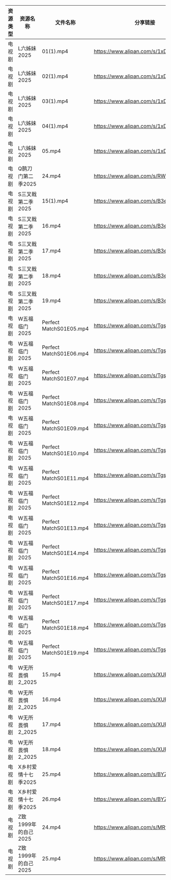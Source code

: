 | 资源类型 | 资源名称           | 文件名称                    | 分享链接                                 | 更新时间                |
| ---- | -------------- | ----------------------- | ------------------------------------ | ------------------- |
| 电视剧  | L六姊妹2025       | 01(1).mp4               | https://www.alipan.com/s/1xDzboeXGWy | 2025-02-04 22:06:02 |
| 电视剧  | L六姊妹2025       | 02(1).mp4               | https://www.alipan.com/s/1xDzboeXGWy | 2025-02-04 22:06:02 |
| 电视剧  | L六姊妹2025       | 03(1).mp4               | https://www.alipan.com/s/1xDzboeXGWy | 2025-02-04 22:06:02 |
| 电视剧  | L六姊妹2025       | 04(1).mp4               | https://www.alipan.com/s/1xDzboeXGWy | 2025-02-04 22:06:01 |
| 电视剧  | L六姊妹2025       | 05.mp4                  | https://www.alipan.com/s/1xDzboeXGWy | 2025-02-04 22:06:01 |
| 电视剧  | Q鹊刀门第二季2025    | 24.mp4                  | https://www.alipan.com/s/RW9C8QeAfMP | 2025-02-04 22:06:28 |
| 电视剧  | S三叉戟第二季2025    | 15(1).mp4               | https://www.alipan.com/s/B3ebm9HbnkE | 2025-02-04 00:06:32 |
| 电视剧  | S三叉戟第二季2025    | 16.mp4                  | https://www.alipan.com/s/B3ebm9HbnkE | 2025-02-04 00:06:32 |
| 电视剧  | S三叉戟第二季2025    | 17.mp4                  | https://www.alipan.com/s/B3ebm9HbnkE | 2025-02-04 00:06:32 |
| 电视剧  | S三叉戟第二季2025    | 18.mp4                  | https://www.alipan.com/s/B3ebm9HbnkE | 2025-02-04 22:06:47 |
| 电视剧  | S三叉戟第二季2025    | 19.mp4                  | https://www.alipan.com/s/B3ebm9HbnkE | 2025-02-04 22:06:47 |
| 电视剧  | W五福临门2025      | Perfect MatchS01E05.mp4 | https://www.alipan.com/s/TgsxKagWFvt | 2025-02-04 00:06:37 |
| 电视剧  | W五福临门2025      | Perfect MatchS01E06.mp4 | https://www.alipan.com/s/TgsxKagWFvt | 2025-02-04 00:06:37 |
| 电视剧  | W五福临门2025      | Perfect MatchS01E07.mp4 | https://www.alipan.com/s/TgsxKagWFvt | 2025-02-04 00:06:37 |
| 电视剧  | W五福临门2025      | Perfect MatchS01E08.mp4 | https://www.alipan.com/s/TgsxKagWFvt | 2025-02-04 00:06:37 |
| 电视剧  | W五福临门2025      | Perfect MatchS01E09.mp4 | https://www.alipan.com/s/TgsxKagWFvt | 2025-02-04 00:06:36 |
| 电视剧  | W五福临门2025      | Perfect MatchS01E10.mp4 | https://www.alipan.com/s/TgsxKagWFvt | 2025-02-04 00:06:36 |
| 电视剧  | W五福临门2025      | Perfect MatchS01E11.mp4 | https://www.alipan.com/s/TgsxKagWFvt | 2025-02-04 00:06:36 |
| 电视剧  | W五福临门2025      | Perfect MatchS01E12.mp4 | https://www.alipan.com/s/TgsxKagWFvt | 2025-02-04 00:06:36 |
| 电视剧  | W五福临门2025      | Perfect MatchS01E13.mp4 | https://www.alipan.com/s/TgsxKagWFvt | 2025-02-04 00:06:36 |
| 电视剧  | W五福临门2025      | Perfect MatchS01E14.mp4 | https://www.alipan.com/s/TgsxKagWFvt | 2025-02-04 00:06:35 |
| 电视剧  | W五福临门2025      | Perfect MatchS01E16.mp4 | https://www.alipan.com/s/TgsxKagWFvt | 2025-02-04 00:06:35 |
| 电视剧  | W五福临门2025      | Perfect MatchS01E17.mp4 | https://www.alipan.com/s/TgsxKagWFvt | 2025-02-04 00:06:35 |
| 电视剧  | W五福临门2025      | Perfect MatchS01E18.mp4 | https://www.alipan.com/s/TgsxKagWFvt | 2025-02-04 00:06:35 |
| 电视剧  | W五福临门2025      | Perfect MatchS01E19.mp4 | https://www.alipan.com/s/TgsxKagWFvt | 2025-02-04 00:06:34 |
| 电视剧  | W无所畏惧2_2025    | 15.mp4                  | https://www.alipan.com/s/XURudc6hWGh | 2025-02-04 00:06:42 |
| 电视剧  | W无所畏惧2_2025    | 16.mp4                  | https://www.alipan.com/s/XURudc6hWGh | 2025-02-04 00:06:42 |
| 电视剧  | W无所畏惧2_2025    | 17.mp4                  | https://www.alipan.com/s/XURudc6hWGh | 2025-02-04 22:06:54 |
| 电视剧  | W无所畏惧2_2025    | 18.mp4                  | https://www.alipan.com/s/XURudc6hWGh | 2025-02-04 22:06:54 |
| 电视剧  | X乡村爱情十七季2025   | 25.mp4                  | https://www.alipan.com/s/BYZoWqmYxdR | 2025-02-04 18:06:53 |
| 电视剧  | X乡村爱情十七季2025   | 26.mp4                  | https://www.alipan.com/s/BYZoWqmYxdR | 2025-02-04 18:06:52 |
| 电视剧  | Z致1999年的自己2025 | 24.mp4                  | https://www.alipan.com/s/MRti4uL811P | 2025-02-04 22:07:23 |
| 电视剧  | Z致1999年的自己2025 | 25.mp4                  | https://www.alipan.com/s/MRti4uL811P | 2025-02-04 22:07:23 |
